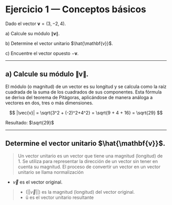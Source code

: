 # Ejercicio 1 — Conceptos básicos

Dado el vector $\mathbf{v} = (3, -2, 4).$

a) Calcule su módulo $\|\mathbf{v}\|$.

b) Determine el vector unitario $\hat{\mathbf{v}}$.

c) Encuentre el vector opuesto $-\mathbf{v}$.

---

## a) Calcule su módulo $\|\mathbf{v}\|$.

El módulo (o magnitud) de un vector es su longitud y se calcula como la raíz cuadrada de la suma de los cuadrados de sus componentes. Esta fórmula se deriva del teorema de Pitágoras, aplicándose de manera análoga a vectores en dos, tres o más dimensiones.

$$
|\vec{v}| = \sqrt{3^2 + (-2)^2+4^2} = \sqrt{9 + 4 + 16} = \sqrt{29}
$$

Resultado: $\sqrt{29}$

---

## Determine el vector unitario $\hat{\mathbf{v}}$.

> Un vector unitario es un vector que tiene una magnitud (longitud) de 1. Se utiliza para representar la dirección de un vector sin tener en cuenta su magnitud. El proceso de convertir un vector en un vector unitario se llama normalización

- $\vec{v}$ es el vector original.
> - \(||$\vec{v}$||\) es la magnitud (longitud) del vector original.
> - û es el vector unitario resultante